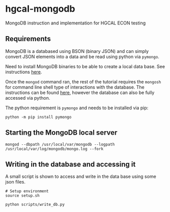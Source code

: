 # hgcal-mongodb
MongoDB instruction and implementation for HGCAL ECON testing

## Requirements
MongoDB is a databased using BSON (binary JSON) and can simply convert JSON elements into a data and be read using python via `pymongo`.

Need to install MongoDB binaries to be able to create a local data base. See instructions [here](https://www.prisma.io/dataguide/mongodb/setting-up-a-local-mongodb-database#setting-up-mongodb-on-macos). 

Once the `mongod` command ran, the rest of the tutorial requires the `mongosh` for command line shell type of interactions with the database. The instructions can be found [here](https://www.mongodb.com/docs/mongodb-shell/install/), however the database can also be fully accessed via python. 

The python requirement is `pymongo` and needs to be installed via pip:

```
python -m pip install pymongo
```

## Starting the MongoDB local server

```
mongod --dbpath /usr/local/var/mongodb --logpath /usr/local/var/log/mongodb/mongo.log --fork
```


## Writing in the database and accessing it

A small script is shown to access and write in the data base using some json files. 

```
# Setup environment
source setup.sh

python scripts/write_db.py 
```



